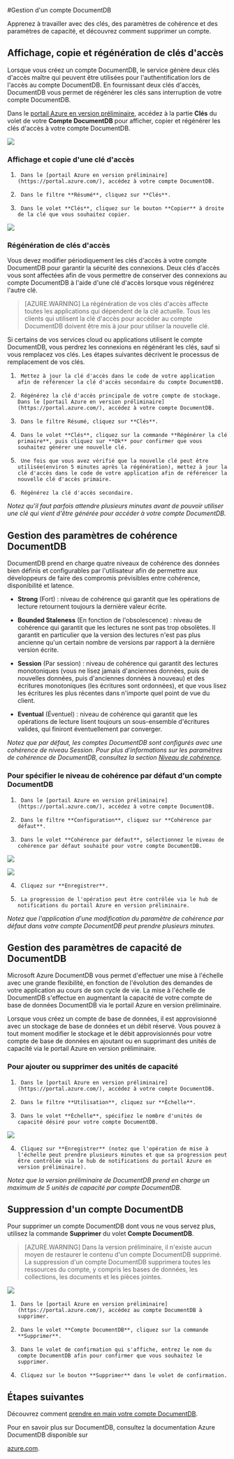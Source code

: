 ﻿<properties 
	pageTitle="Gestion d'un compte DocumentDB | Azure" 
	description="Découvrez comment gérer votre compte DocumentDB." 
	services="documentdb" 
	documentationCenter="" 
	authors="stephbaron" 
	manager="jhubbard" 
	editor="cgronlun"/>

<tags 
	ms.service="documentdb" 
	ms.workload="data-services" 
	ms.tgt_pltfrm="na" 
	ms.devlang="na" 
	ms.topic="article" 
	ms.date="03/23/2015" 
	ms.author="stbaro"/>

#Gestion d'un compte DocumentDB

Apprenez à travailler avec des clés, des paramètres de cohérence et des paramètres de capacité, et découvrez comment supprimer un compte.

## <a id="keys"></a>Affichage, copie et régénération de clés d'accès
Lorsque vous créez un compte DocumentDB, le service génère deux clés d'accès maître qui peuvent être utilisées pour l'authentification lors de l'accès au compte DocumentDB. En fournissant deux clés d'accès, DocumentDB vous permet de régénérer les clés sans interruption de votre compte DocumentDB.

Dans le [portail Azure en version préliminaire](https://portal.azure.com/), accédez à la partie **Clés** du volet de votre **Compte DocumentDB** pour afficher, copier et régénérer les clés d'accès à votre compte DocumentDB.

![](../includes/media/documentdb-keys/keys.png)

### Affichage et copie d'une clé d'accès

1.      Dans le [portail Azure en version préliminaire](https://portal.azure.com/), accédez à votre compte DocumentDB.

2.      Dans le filtre **Résumé**, cliquez sur **Clés**.

3.      Dans le volet **Clés**, cliquez sur le bouton **Copier** à droite de la clé que vous souhaitez copier.

  ![](./media/documentdb-manage-account/image004.jpg)

### Régénération de clés d'accès

Vous devez modifier périodiquement les clés d'accès à votre compte DocumentDB pour garantir la sécurité des connexions. Deux clés d'accès vous sont affectées afin de vous permettre de conserver des connexions au compte DocumentDB à l'aide d'une clé d'accès lorsque vous régénérez l'autre clé.

> [AZURE.WARNING] La régénération de vos clés d'accès affecte toutes les applications qui dépendent de la clé actuelle. Tous les clients qui utilisent la clé d'accès pour accéder au compte DocumentDB doivent être mis à jour pour utiliser la nouvelle clé.

Si certains de vos services cloud ou applications utilisent le compte DocumentDB, vous perdrez les connexions en régénérant les clés, sauf si vous remplacez vos clés. Les étapes suivantes décrivent le processus de remplacement de vos clés.

1.      Mettez à jour la clé d'accès dans le code de votre application afin de référencer la clé d'accès secondaire du compte DocumentDB.

2.      Régénérez la clé d'accès principale de votre compte de stockage. Dans le [portail Azure en version préliminaire](https://portal.azure.com/), accédez à votre compte DocumentDB.

3.      Dans le filtre Résumé, cliquez sur **Clés**.

4.      Dans le volet **Clés**, cliquez sur la commande **Régénérer la clé primaire**, puis cliquez sur **Ok** pour confirmer que vous souhaitez générer une nouvelle clé.

5.      Une fois que vous avez vérifié que la nouvelle clé peut être utilisée(environ 5 minutes après la régénération), mettez à jour la clé d'accès dans le code de votre application afin de référencer la nouvelle clé d'accès primaire.

6.      Régénérez la clé d'accès secondaire.

*Notez qu'il faut parfois attendre plusieurs minutes avant de pouvoir utiliser une clé qui vient d'être générée pour accéder à votre compte DocumentDB.*

## <a id="consistency"></a>Gestion des paramètres de cohérence DocumentDB
DocumentDB prend en charge quatre niveaux de cohérence des données bien définis et configurables par l'utilisateur afin de permettre aux développeurs de faire des compromis prévisibles entre cohérence, disponibilité et latence.

- **Strong** (Fort) : niveau de cohérence qui garantit que les opérations de lecture retournent toujours la dernière valeur écrite.

- **Bounded Staleness** (En fonction de l'obsolescence) : niveau de cohérence qui garantit que les lectures ne sont pas trop obsolètes. Il garantit en particulier que la version des lectures n'est pas plus ancienne qu'un certain nombre de versions par rapport à la dernière version écrite. 

- **Session** (Par session) : niveau de cohérence qui garantit des lectures monotoniques (vous ne lisez jamais d'anciennes données, puis de nouvelles données, puis d'anciennes données à nouveau) et des écritures monotoniques (les écritures sont ordonnées), et que vous lisez les écritures les plus récentes dans n'importe quel point de vue du client.

- **Eventual** (Éventuel) : niveau de cohérence qui garantit que les opérations de lecture lisent toujours un sous-ensemble d'écritures valides, qui finiront éventuellement par converger.

*Notez que par défaut, les comptes DocumentDB sont configurés avec une cohérence de niveau Session. Pour plus d'informations sur les paramètres de cohérence de DocumentDB, consultez la section [Niveau de cohérence](http://go.microsoft.com/fwlink/p/?LinkId=402365).*

### Pour spécifier le niveau de cohérence par défaut d'un compte DocumentDB

1.      Dans le [portail Azure en version préliminaire](https://portal.azure.com/), accédez à votre compte DocumentDB.

2.      Dans le filtre **Configuration**, cliquez sur **Cohérence par défaut**.

3.      Dans le volet **Cohérence par défaut**, sélectionnez le niveau de cohérence par défaut souhaité pour votre compte DocumentDB.

![](./media/documentdb-manage-account/image005.png)

![](./media/documentdb-manage-account/image006.png)

4.      Cliquez sur **Enregistrer**.

5.      La progression de l'opération peut être contrôlée via le hub de notifications du portail Azure en version préliminaire.

*Notez que l'application d'une modification du paramètre de cohérence par défaut dans votre compte DocumentDB peut prendre plusieurs minutes.*

## <a id="capacity"></a>Gestion des paramètres de capacité de DocumentDB
Microsoft Azure DocumentDB vous permet d'effectuer une mise à l'échelle avec une grande flexibilité, en fonction de l'évolution des demandes de votre application au cours de son cycle de vie. La mise à l'échelle de DocumentDB s'effectue en augmentant la capacité de votre compte de base de données DocumentDB via le portail Azure en version préliminaire.

Lorsque vous créez un compte de base de données, il est approvisionné avec un stockage de base de données et un débit réservé. Vous pouvez à tout moment modifier le stockage et le débit approvisionnés pour votre compte de base de données en ajoutant ou en supprimant des unités de capacité via le portail Azure en version préliminaire.

### Pour ajouter ou supprimer des unités de capacité

1.      Dans le [portail Azure en version préliminaire](https://portal.azure.com/), accédez à votre compte DocumentDB.

2.      Dans le filtre **Utilisation**, cliquez sur **Échelle**.

3.      Dans le volet **Échelle**, spécifiez le nombre d'unités de capacité désiré pour votre compte DocumentDB.


![](./media/documentdb-manage-account/image007.png)

4.      Cliquez sur **Enregistrer** (notez que l'opération de mise à l'échelle peut prendre plusieurs minutes et que sa progression peut être contrôlée via le hub de notifications du portail Azure en version préliminaire).

 *Notez que la version préliminaire de DocumentDB prend en charge un maximum de 5 unités de capacité
par compte DocumentDB.*


## <a id="delete"></a> Suppression d'un compte DocumentDB
Pour supprimer un compte DocumentDB dont vous ne vous servez plus, utilisez la commande **Supprimer** du volet **Compte DocumentDB**.

> [AZURE.WARNING] Dans la version préliminaire, il n'existe aucun moyen de restaurer le contenu d'un compte DocumentDB supprimé. La suppression d'un compte DocumentDB supprimera toutes les ressources du compte, y compris les bases de données, les collections, les documents et les pièces jointes.

![](./media/documentdb-manage-account/image009.png)

1.      Dans le [portail Azure en version préliminaire](https://portal.azure.com/), accédez au compte DocumentDB à supprimer.

2.      Dans le volet **Compte DocumentDB**, cliquez sur la commande **Supprimer**.

3.      Dans le volet de confirmation qui s'affiche, entrez le nom du compte DocumentDB afin pour confirmer que vous souhaitez le supprimer.

4.      Cliquez sur le bouton **Supprimer** dans le volet de confirmation.

## <a id="next"></a>Étapes suivantes

Découvrez comment [prendre en main votre compte DocumentDB](http://go.microsoft.com/fwlink/p/?LinkId=402364).

Pour en savoir plus sur DocumentDB, consultez la documentation Azure DocumentDB disponible sur

[azure.com](http://go.microsoft.com/fwlink/?LinkID=402319&clcid=0x409).

 

<!--HONumber=49-->